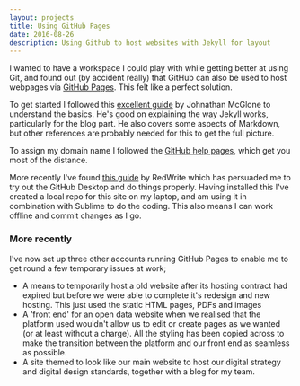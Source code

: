 ```yaml
---
layout: projects
title: Using GitHub Pages
date: 2016-08-26
description: Using Github to host websites with Jekyll for layout
---
```


I wanted to have a workspace I could play with while getting better at using Git, and found out (by accident really) that GitHub can also be used to host webpages via [GitHub Pages](https://pages.github.com). This felt like a perfect solution.

To get started I followed this [excellent guide](http://jmcglone.com/guides/github-pages/) by Johnathan McGlone to understand the basics. He's good on explaining the way Jekyll works, particularly for the blog part. He also covers some aspects of Markdown, but other references are probably needed for this to get the full picture.

To assign my domain name I followed the [GitHub help pages](https://help.github.com/articles/quick-start-setting-up-a-custom-domain/), which get you most of the distance.

More recently I've found [this guide](http://readwrite.com/2013/11/27/github-pages-explained/) by RedWrite which has persuaded me to try out the GitHub Desktop and do things properly. Having installed this I've created a local repo for this site on my laptop, and am using it in combination with Sublime to do the coding. This also means I can work offline and commit changes as I go.

### More recently

I've now set up three other accounts running GitHub Pages to enable me to get round a few temporary issues at work;

*   A means to temporarily host a old website after its hosting contract had expired but before we were able to complete it's redesign and new hosting. This just used the static HTML pages, PDFs and images
*   A 'front end' for an open data website when we realised that the platform used wouldn't allow us to edit or create pages as we wanted (or at least without a charge). All the styling has been copied across to make the transition between the platform and our front end as seamless as possible.
*   A site themed to look like our main website to host our digital strategy and digital design standards, together with a blog for my team.
